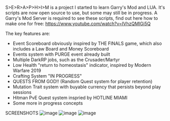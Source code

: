 S>E>R>A>P>H>I>M is a project I started to learn Garry's Mod and LUA. It's scripts are now open source to use, but some may still be in progress. 
A Garry's Mod Server is required to see these scripts, find out here how to make one for free:
https://www.youtube.com/watch?v=IVhzQMIGi5Q

The key features are:
* Event Scoreboard obviously inspired by THE FINALS game, which also includes a Law Board and Money Scoreboard
* Events system with PURGE event already built
* Multiple DarkRP jobs, such as the Crusader/Martyr
* Low Health "return to homeostasis" indicator, inspired by Modern Warfare 2019
* Crafting System "IN PROGRESS"
* QUESTS FROM GOD!! (Random Quest system for player retention)
* Mutation Trait system with buyable currency that persists beyond play sessions
* Hitman PvE Quest system inspried by HOTLINE MIAMI
* Some more in progress concepts

SCREENSHOTS
![image](https://github.com/yayosoup/SERAPHIM/assets/138916930/6a43681a-877c-4e14-a12f-b2efb89e951b)
![image](https://github.com/yayosoup/SERAPHIM/assets/138916930/2d3d741c-1680-452a-bc65-83671547442b)
![image](https://github.com/yayosoup/SERAPHIM/assets/138916930/b36d8ba2-b21f-4c34-9dd7-ce7ae54bbed1)



